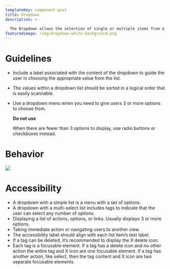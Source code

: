 ```yaml
---
templateKey: component-post
title: Dropdown
description: >-
  
  The Dropdown allows the selection of single or multiple items from a list, which allows the users to choose an option and execute the relevant action.
featuredimage: /img/dropdown-white-background.png
---
```

# **Guidelines**

* Include a label associated with the content of the dropdown to guide the user in choosing the appropriate value from the list.
* The values within a dropdown list should be sorted in a logical order that is easily scannable.
* Use a dropdown menu when you need to give users 3 or more options to choose from.

  **Do not use**

  When there are fewer than 3 options to display, use radio buttons or checkboxes instead.

# **Behavior**

![](/img/dropdown-white-background.png)

# **Accessibility**

* A dropdown with a simple list is a menu with a set of options.
* A dropdown with a multi-select list includes tags to indicate that the user can select any number of options.
* Displaying a list of actions, options, or links. Usually displays 3 or more options.
* Taking immediate action or navigating users to another view.
* The accessibility label should align with each list item’s text label. 
* If a tag can be deleted, it’s recommended to display the X delete icon.
* Each tag is a focusable element. If a tag has a delete icon and no other action the entire tag and X icon are one focusable element. If a tag has another action, like select, then the tag content and X icon are two separate focusable elements.



